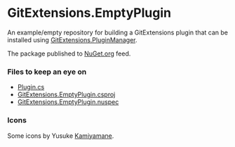 # GitExtensions.EmptyPlugin
An example/empty repository for building a GitExtensions plugin that can be installed using [GitExtensions.PluginManager](https://github.com/maraf/GitExtensions.PluginManager).

The package published to [NuGet.org](https://www.nuget.org/packages/GitExtensions.EmptyPlugin) feed.

### Files to keep an eye on
 - [Plugin.cs](src/GitExtensions.EmptyPlugin/Plugin.cs)
 - [GitExtensions.EmptyPlugin.csproj](src/GitExtensions.EmptyPlugin/GitExtensions.EmptyPlugin.csproj)
 - [GitExtensions.EmptyPlugin.nuspec](src/GitExtensions.EmptyPlugin/GitExtensions.EmptyPlugin.nuspec)

### Icons

Some icons by Yusuke [Kamiyamane](http://p.yusukekamiyamane.com).
